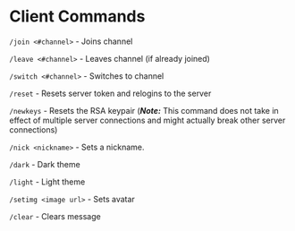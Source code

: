 # Client Commands

`/join <#channel>` - Joins channel

`/leave <#channel>` - Leaves channel (if already joined)

`/switch <#channel>` - Switches to channel

`/reset` - Resets server token and relogins to the server

`/newkeys` - Resets the RSA keypair (***Note:*** This command does not take in effect of multiple server connections and might actually break other server connections)

`/nick <nickname>` - Sets a nickname.

`/dark` - Dark theme

`/light` - Light theme

`/setimg <image url>` - Sets avatar

`/clear` - Clears message